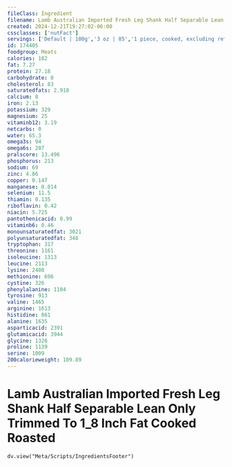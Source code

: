 ```yaml
---
fileClass: Ingredient
filename: Lamb Australian Imported Fresh Leg Shank Half Separable Lean Only Trimmed To 1_8 Inch Fat Cooked Roasted
created: 2024-12-21T19:27:02-06:00
cssclasses: ['nutFact']
servings: ['Default | 100g','3 oz | 85','1 piece, cooked, excluding refuse (yield from 1 lb raw meat with refuse) | 246']
id: 174405
foodgroup: Meats
calories: 182
fat: 7.27
protein: 27.18
carbohydrate: 0
cholesterol: 83
saturatedfats: 2.918
calcium: 8
iron: 2.13
potassium: 329
magnesium: 25
vitaminb12: 3.19
netcarbs: 0
water: 65.3
omega3s: 94
omega6s: 207
pralscore: 13.496
phosphorus: 213
sodium: 69
zinc: 4.86
copper: 0.147
manganese: 0.014
selenium: 11.5
thiamin: 0.135
riboflavin: 0.42
niacin: 5.725
pantothenicacid: 0.99
vitaminb6: 0.46
monounsaturatedfat: 3021
polyunsaturatedfat: 348
tryptophan: 317
threonine: 1161
isoleucine: 1313
leucine: 2113
lysine: 2400
methionine: 696
cystine: 326
phenylalanine: 1104
tyrosine: 913
valine: 1465
arginine: 1613
histidine: 861
alanine: 1635
asparticacid: 2391
glutamicacid: 3944
glycine: 1326
proline: 1139
serine: 1009
200calorieweight: 109.89
---
```


# Lamb Australian Imported Fresh Leg Shank Half Separable Lean Only Trimmed To 1_8 Inch Fat Cooked Roasted

```dataviewjs
dv.view("Meta/Scripts/IngredientsFooter")
```